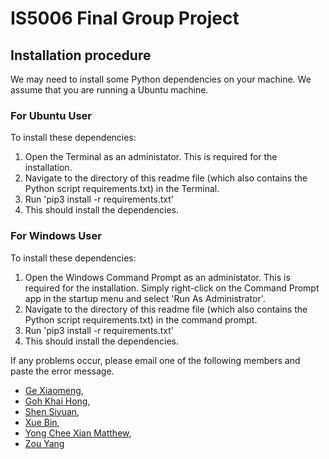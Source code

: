 # IS5006 Final Group Project

## Installation procedure
We may need to install some Python dependencies on your machine. We assume that you are running a Ubuntu machine.

### For Ubuntu User
To install these dependencies:
1. Open the Terminal as an administator. This is required for the installation.
2. Navigate to the directory of this readme file (which also contains the Python script requirements.txt) in the Terminal.
3. Run 'pip3 install -r requirements.txt'
4. This should install the dependencies.

### For Windows User
To install these dependencies:
1. Open the Windows Command Prompt as an administator. This is required for the installation. Simply right-click on the Command Prompt app in the startup menu and select 'Run As Administrator'.
2. Navigate to the directory of this readme file (which also contains the Python script requirements.txt) in the command prompt.
3. Run 'pip3 install -r requirements.txt'
4. This should install the dependencies.

If any problems occur, please email one of the following members and paste the error message.
- [Ge Xiaomeng](mailto:e0403444@u.nus.edu?subject=[GitHub]%20IS5006_Project), 
- [Goh Khai Hong](mailto:e0503476@u.nus.edu?subject=[GitHub]%20IS5006_Project),
- [Shen Siyuan](mailto:e0403443@u.nus.edu?subject=[GitHub]%20IS5006_Project),
- [Xue Bin](mailto:e0573004@u.nus.edu?subject=[GitHub]%20IS5006_Project),
- [Yong Chee Xian Matthew](mailto:e0573096@u.nus.edu?subject=[GitHub]IS5006_Project%20IS5006_Project),
- [Zou Yang](mailto:e0403394@u.nus.edu?subject=[GitHub]%20IS5006_Project) 

